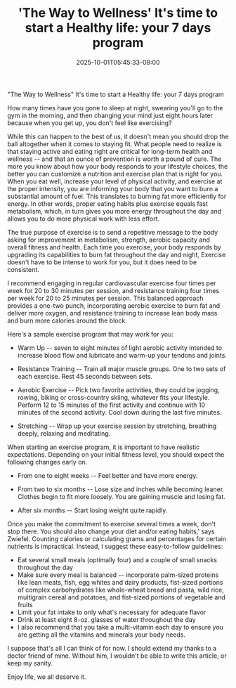﻿---
title: "'The Way to Wellness' It's time to start a Healthy life: your 7 days program"
date: 2025-10-01T05:45:33-08:00
description: "40-ARTICLES Tips for Web Success"
featured_image: "/images/40-ARTICLES.jpg"
tags: ["40 ARTICLES"]
---

"The Way to Wellness" It's time to start a Healthy life: your 7 days program

How many times have you gone to sleep at night, swearing you'll go to the gym in the morning, and then changing your mind just eight hours later because when you get up, you don't feel like exercising? 

While this can happen to the best of us, it doesn't mean you should drop the ball altogether when it comes to staying fit. What people need to realize is that staying active and eating right are critical for long-term health and wellness -- and that an ounce of prevention is worth a pound of cure. The more you know about how your body responds to your lifestyle choices, the better you can customize a nutrition and exercise plan that is right for you. When you eat well, increase your level of physical activity, and exercise at the proper intensity, you are informing your body that you want to burn a substantial amount of fuel. This translates to burning fat more efficiently for energy.
In other words, proper eating habits plus exercise equals fast metabolism, which, in turn gives you more energy throughout the day and allows you to do more physical work with less effort. 

The true purpose of exercise is to send a repetitive message to the body asking for improvement in metabolism, strength, aerobic capacity and overall fitness and health. Each time you exercise, your body responds by upgrading its capabilities to burn fat throughout the day and night, Exercise doesn't have to be intense to work for you, but it does need to be consistent. 

I recommend engaging in regular cardiovascular exercise four times per week for 20 to 30 minutes per session, and resistance training four times per week for 20 to 25 minutes per session. This balanced approach provides a one-two punch, incorporating aerobic exercise to burn fat and deliver more oxygen, and resistance training to increase lean body mass and burn more calories around the block.

Here's a sample exercise program that may work for you: 

* Warm Up -- seven to eight minutes of light aerobic activity intended to increase blood flow and lubricate and warm-up your tendons and joints. 

* Resistance Training -- Train all major muscle groups. One to two sets of each exercise. Rest 45 seconds between sets. 

* Aerobic Exercise -- Pick two favorite activities, they could be jogging, rowing, biking or cross-country skiing, whatever fits your lifestyle. Perform 12 to 15 minutes of the first activity and continue with 10 minutes of the second activity. Cool down during the last five minutes. 

* Stretching -- Wrap up your exercise session by stretching, breathing deeply, relaxing and meditating. 

When starting an exercise program, it is important to have realistic expectations. Depending on your initial fitness level, you should expect the following changes early on. 

* From one to eight weeks -- Feel better and have more energy.

* From two to six months -- Lose size and inches while becoming leaner. Clothes begin to fit more loosely. You are gaining muscle and losing fat. 

* After six months -- Start losing weight quite rapidly. 

Once you make the commitment to exercise several times a week, don't stop there. You should also change your diet and/or eating habits,' says Zwiefel. Counting calories or calculating grams and percentages for certain nutrients is impractical. Instead, I suggest these easy-to-follow guidelines: 

* Eat several small meals (optimally four) and a couple of small snacks throughout the day 
* Make sure every meal is balanced -- incorporate palm-sized proteins like lean meats, fish, egg whites and dairy products, fist-sized portions of complex carbohydrates like whole-wheat bread and pasta, wild rice, multigrain cereal and potatoes, and fist-sized portions of vegetable and fruits 
* Limit your fat intake to only what's necessary for adequate flavor 
* Drink at least eight 8-oz. glasses of water throughout the day 
* I also recommend that you take a multi-vitamin each day to ensure you are getting all the vitamins and minerals your body needs.

I suppose that's all I can think of for now. I should extend my thanks to a doctor friend of mine. Without him, I wouldn't be able to write this article, or keep my sanity.

Enjoy life, we all deserve it.
